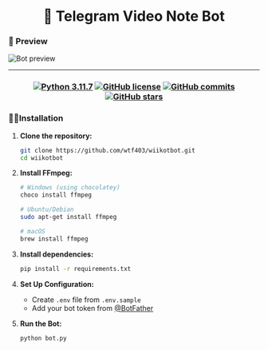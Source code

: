 <h1 align="center">📱 Telegram Video Note Bot</h1>

### 🚀 Preview

![Bot preview](.github/preview.gif)

---
<h3 align="center">

[![Python 3.11.7](https://img.shields.io/badge/Python-3.11.7-blue.svg)](https://www.python.org)
[![GitHub license](https://img.shields.io/github/license/wtf403/wiikotbot.svg)](https://github.com/wtf403/wiikotbot/blob/main/LICENSE)
[![GitHub commits](https://badgen.net/github/commits/wtf403/wiikotbot)](https://github.com/wtf403/wiikotbot/)
[![GitHub stars](https://badgen.net/github/stars/wtf403/wiikotbot)](https://github.com/wtf403/wiikotbot/)

</h3>

### 👨‍💻Installation

1. **Clone the repository:**

   ```bash
   git clone https://github.com/wtf403/wiikotbot.git
   cd wiikotbot
   ```

2. **Install FFmpeg:**

   ```bash
   # Windows (using chocolatey)
   choco install ffmpeg

   # Ubuntu/Debian
   sudo apt-get install ffmpeg

   # macOS
   brew install ffmpeg
   ```

3. **Install dependencies:**

   ```bash
   pip install -r requirements.txt
   ```

4. **Set Up Configuration:**
   - Create `.env` file from `.env.sample`
   - Add your bot token from [@BotFather](https://t.me/BotFather)

5. **Run the Bot:**

   ```bash
   python bot.py
   ```
